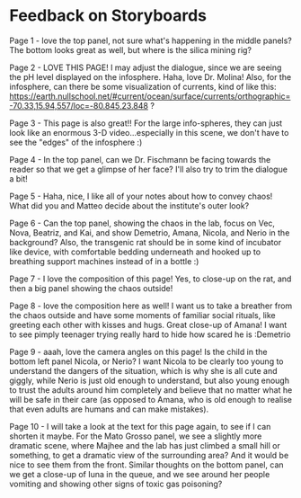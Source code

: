 # Feedback on Storyboards

Page 1 - love the top panel, not sure what's happening in the middle panels? The bottom looks great as well, but where is the silica mining rig?

Page 2 - LOVE THIS PAGE! I may adjust the dialogue, since we are seeing the pH level displayed on the infosphere. Haha, love Dr. Molina! Also, for the infosphere, can there be some visualization of currents, kind of like this: https://earth.nullschool.net/#current/ocean/surface/currents/orthographic=-70.33,15.94,557/loc=-80.845,23.848 ?

Page 3 - This page is also great!! For the large info-spheres, they can just look like an enormous 3-D video...especially in this scene, we don't have to see the "edges" of the infosphere :)

Page 4 - In the top panel, can we Dr. Fischmann be facing towards the reader so that we get a glimpse of her face? I'll also try to trim the dialogue a bit!

Page 5 - Haha, nice, I like all of your notes about how to convey chaos! What did you and Matteo decide about the institute's outer look?

Page 6 - Can the top panel, showing the chaos in the lab, focus on Vec, Nova, Beatriz, and Kai, and show Demetrio, Amana, Nicola, and Nerio in the background? Also, the transgenic rat should be in some kind of incubator like device, with comfortable bedding underneath and hooked up to breathing support machines instead of in a bottle :)

Page 7 - I love the composition of this page! Yes, to close-up on the rat, and then a big panel showing the chaos outside!

Page 8 - love the composition here as well! I want us to take a breather from the chaos outside and have some moments of familiar social rituals, like greeting each other with kisses and hugs. Great close-up of Amana! I want to see pimply teenager trying really hard to hide how scared he is :Demetrio

Page 9 - aaah, love the camera angles on this page! Is the child in the bottom left panel Nicola, or Nerio? I want Nicola to be clearly too young to understand the dangers of the situation, which is why she is all cute and giggly, while Nerio is just old enough to understand, but also young enough to trust the adults around him completely and believe that no matter what he will be safe in their care (as opposed to Amana, who is old enough to realise that even adults are humans and can make mistakes). 

Page 10 - I will take a look at the text for this page again, to see if I can shorten it maybe. For the Mato Grosso panel, we see a slightly more dramatic scene, where Majhee and the lab has just climbed a small hill or something, to get a dramatic view of the surrounding area? And it would be nice to see them from the front. Similar thoughts on the bottom panel, can we get a close-up of Iuna in the queue, and we see around her people vomiting and showing other signs of toxic gas poisoning?